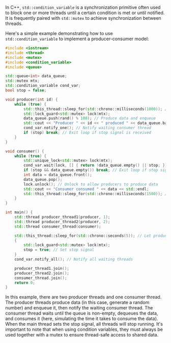 In C++, `std::condition_variable` is a synchronization primitive often used to block one or more threads until a certain condition is met or until notified. It is frequently paired with `std::mutex` to achieve synchronization between threads.

Here's a simple example demonstrating how to use `std::condition_variable` to implement a producer-consumer model:


```cpp
#include <iostream>
#include <thread>
#include <mutex>
#include <condition_variable>
#include <queue>

std::queue<int> data_queue;
std::mutex mtx;
std::condition_variable cond_var;
bool stop = false;

void producer(int id) {
    while (true) {
        std::this_thread::sleep_for(std::chrono::milliseconds(1000)); // Simulate production time
        std::lock_guard<std::mutex> lock(mtx);
        data_queue.push(rand() % 100); // Produce data and enqueue
        std::cout << "Producer " << id << " produced " << data_queue.back() << std::endl;
        cond_var.notify_one(); // Notify waiting consumer thread
        if (stop) break; // Exit loop if stop signal is received
    }
}

void consumer() {
    while (true) {
        std::unique_lock<std::mutex> lock(mtx);
        cond_var.wait(lock, [] { return !data_queue.empty() || stop; }); // Wait until queue is non-empty or stop signal is received
        if (stop && data_queue.empty()) break; // Exit loop if stop signal is received and queue is empty
        int data = data_queue.front();
        data_queue.pop();
        lock.unlock(); // Unlock to allow producers to produce data
        std::cout << "Consumer consumed " << data << std::endl;
        std::this_thread::sleep_for(std::chrono::milliseconds(1500)); // Simulate consumption time
    }
}

int main() {
    std::thread producer_thread1(producer, 1);
    std::thread producer_thread2(producer, 2);
    std::thread consumer_thread(consumer);

    std::this_thread::sleep_for(std::chrono::seconds(5)); // Let producer and consumer threads run for a while
    {
        std::lock_guard<std::mutex> lock(mtx);
        stop = true; // Set stop signal
    }
    cond_var.notify_all(); // Notify all waiting threads

    producer_thread1.join();
    producer_thread2.join();
    consumer_thread.join();
    return 0;
}
```
In this example, there are two producer threads and one consumer thread. The producer threads produce data (in this case, generate a random number) and enqueue it, then notify the waiting consumer thread. The consumer thread waits until the queue is non-empty, dequeues the data, and consumes it (here, simulating the time it takes to consume the data). When the main thread sets the stop signal, all threads will stop running. It's important to note that when using condition variables, they must always be used together with a mutex to ensure thread-safe access to shared data.